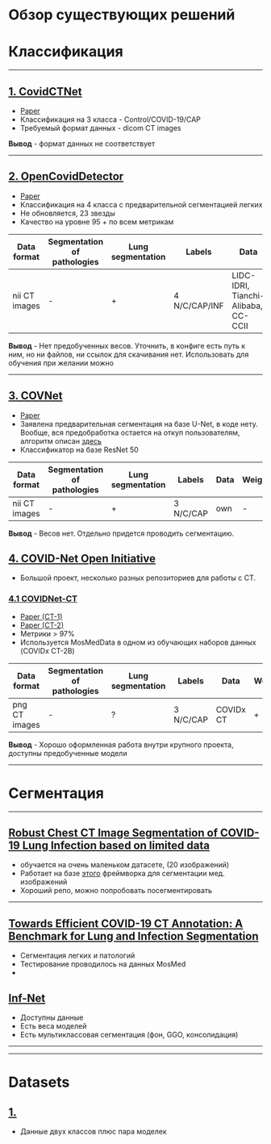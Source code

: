 # Обзор существующих решений


# Классификация
***

## [1. CovidCTNet](https://github.com/mohofar/covidctnet)
- [Paper](https://www.ncbi.nlm.nih.gov/pmc/articles/PMC7893172/)
- Классификация на 3 класса - Control/COVID-19/CAP
- Требуемый формат данных - dicom CT images

**Вывод** - формат данных не соответствует
***

## [2. OpenCovidDetector](https://github.com/ChenWWWeixiang/diagnosis_covid19)
- [Paper](https://www.ncbi.nlm.nih.gov/pmc/articles/PMC7547659/)
- Классификация на 4 класса с предварительной сегментацией легких
- Не обновляется, 23 звезды 
- Качество на уровне 95 + по всем метрикам

Data format  | Segmentation of pathologies | Lung segmentation | Labels        | Data      | Weights | Framework
-------------| ----------------------------| ----------------- | ------------- | --------- | -------- | --------- |
nii CT images|             -               |         +         | 4 N/C/CAP/INF | LIDC-IDRI, Tianchi-Alibaba, CC-CCII | - | Keras |

**Вывод** - Нет предобученных весов. Уточнить, в конфиге есть путь к ним, но ни файлов, ни ссылок для скачивания нет. Использовать для обучения при желании можно 

***

## [3. COVNet](https://github.com/bkong999/COVNet)
- [Paper](https://www.ncbi.nlm.nih.gov/pmc/articles/PMC7233473/)
- Заявлена предварительная сегментация на базе U-Net, в коде нету. Вообще, вся предобработка остается на откуп пользователям, алгоритм описан [здесь](https://rsna-prod-cdn.literatumonline.com/journals/content/radiology/2020/radiol.2020.296.issue-2/radiol.2020200905/20200710/suppl/ry_200905_supp_in%20press.pdf?b92b4ad1b4f274c70877518513abb28b8b0db634e771f26024783d4ab149ad9b64b693b3741051d24e14dec621cd5bca9982516a7f4fdf2ebcf5bd75729842deaf23b042b061345a558afebb8b4101de7d5519b7bd660d9fbc1ecb52b263fed7439539de336ab854278b730965be093bb13306f0279beaac22320fa190058404e498eefbae9ad4d011e5117a3c7a07df7661b6a3edaaabd287ba8e04eb176f66b081a02a759ab9)
- Классификатор на базе ResNet 50

Data format  | Segmentation of pathologies | Lung segmentation | Labels        | Data      | Weights | Framework
-------------| ----------------------------| ----------------- | ------------- | --------- | -------- | --------- |
nii CT images|             -               |         +         | 3 N/C/CAP | own | - | PyTorch 

**Вывод** - Весов нет. Отдельно придется проводить сегментацию.

## [4. COVID-Net Open Initiative](https://github.com/AlexSWong/COVID-Net)
- Большой проект, несколько разных репозиториев для работы с CT.

### [4.1 COVIDNet-CT](https://github.com/haydengunraj/COVIDNet-CT)
- [Paper (CT-1)](https://www.frontiersin.org/articles/10.3389/fmed.2020.608525/full)
- [Paper (CT-2)](https://arxiv.org/pdf/2101.07433.pdf)
- Метрики > 97%
- Используется MosMedData в одном из обучающих наборов данных (COVIDx CT-2B)


Data format  | Segmentation of pathologies | Lung segmentation | Labels        | Data      | Weights | Framework
-------------| ----------------------------| ----------------- | ------------- | --------- | -------- | --------- |
png CT images|             -               |         ?         | 3 N/C/CAP | COVIDx CT | + | Tensorflow 

**Вывод** - Хорошо оформленная работа внутри крупного проекта, доступны предобученные модели




***
# Сегментация
***
## [Robust Chest CT Image Segmentation of COVID-19 Lung Infection based on limited data](https://github.com/frankkramer-lab/covid19.MIScnn)
- обучается на очень маленьком датасете, (20 изображений)
- Работает на базе [этого](https://github.com/frankkramer-lab/MIScnn) фреймворка для сегментации мед. изображений
- Хороший репо, можно попробовать посегментировать

***
## [Towards Efficient COVID-19 CT Annotation: A Benchmark for Lung and Infection Segmentation](https://github.com/JunMa11/COVID-19-CT-Seg-Benchmark)
- Сегментация легких и патологий
- Тестирование проводилось на данных MosMed
- 

## [Inf-Net](https://github.com/DengPingFan/Inf-Net)
- Доступны данные
- Есть веса моделей
- Есть мультиклассовая сегментация (фон, GGO, консолидация)
***



***
# Datasets
## [1. ](https://github.com/UCSD-AI4H/COVID-CT)
- Данные двух классов плюс пара моделек
